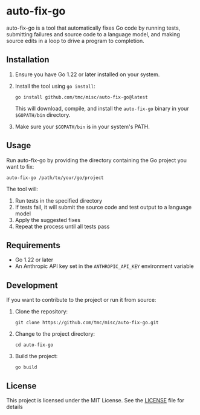 # auto-fix-go

auto-fix-go is a tool that automatically fixes Go code by running tests, submitting failures and source code to a language model, and making source edits in a loop to drive a program to completion.

## Installation

1. Ensure you have Go 1.22 or later installed on your system.
2. Install the tool using `go install`:
   ```
   go install github.com/tmc/misc/auto-fix-go@latest
   ```
   This will download, compile, and install the `auto-fix-go` binary in your `$GOPATH/bin` directory.

3. Make sure your `$GOPATH/bin` is in your system's PATH.

## Usage

Run auto-fix-go by providing the directory containing the Go project you want to fix:

```
auto-fix-go /path/to/your/go/project
```

The tool will:
1. Run tests in the specified directory
2. If tests fail, it will submit the source code and test output to a language model
3. Apply the suggested fixes
4. Repeat the process until all tests pass

## Requirements

- Go 1.22 or later
- An Anthropic API key set in the `ANTHROPIC_API_KEY` environment variable

## Development

If you want to contribute to the project or run it from source:

1. Clone the repository:
   ```
   git clone https://github.com/tmc/misc/auto-fix-go.git
   ```
2. Change to the project directory:
   ```
   cd auto-fix-go
   ```
3. Build the project:
   ```
   go build
   ```

## License

This project is licensed under the MIT License. See the [LICENSE](LICENSE) file for details